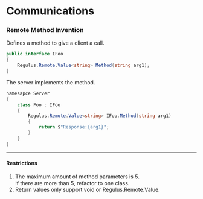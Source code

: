 # Communications 
### Remote Method Invention
Defines a method to give a client a call.    
```csharp
public interface IFoo
{
    Regulus.Remote.Value<string> Method(string arg1);
}
```
The server implements the method.  
```csharp
namesapce Server
{
    class Foo : IFoo
    {
        Regulus.Remote.Value<string> IFoo.Method(string arg1)
        {
            return $"Response:{arg1}";
        }
    }    
}
```
---
#### Restrictions
1. The maximum amount of method parameters is 5.  
If there are more than 5, refactor to one class.  
2. Return values only support void or Regulus.Remote.Value.